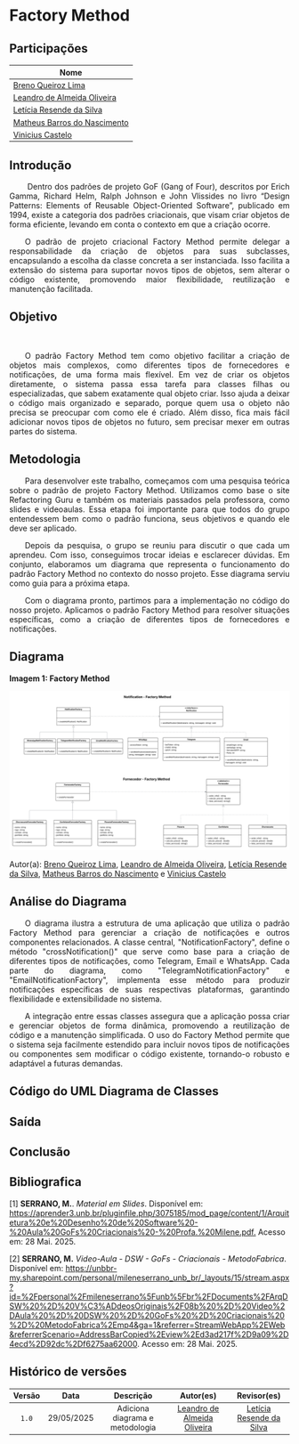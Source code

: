 # Factory Method

## Participações

| Nome                                 |
|--------------------------------------|
| [Breno Queiroz Lima](https://github.com/brenob6)|
| [Leandro de Almeida Oliveira](https://github.com/leomitx10)   |
| [Letícia Resende da Silva](https://github.com/LeticiaResende23) |
| [Matheus Barros do Nascimento](https://github.com/Ninja-Haiyai) |
| [Vinicius Castelo](https://github.com/Vini47) |

## Introdução

<p align="justify"> &emsp;&emsp; Dentro dos padrões de projeto GoF (Gang of Four), descritos por Erich Gamma, Richard Helm, Ralph Johnson e John Vlissides no livro “Design Patterns: Elements of Reusable Object-Oriented Software”, publicado em 1994, existe a categoria dos padrões criacionais, que visam criar objetos de forma eficiente, levando em conta o contexto em que a criação ocorre.</p>

<p align="justify"> &emsp;&emsp;O padrão de projeto criacional Factory Method permite delegar a responsabilidade da criação de objetos para suas subclasses, encapsulando a escolha da classe concreta a ser instanciada. Isso facilita a extensão do sistema para suportar novos tipos de objetos, sem alterar o código existente, promovendo maior flexibilidade, reutilização e manutenção facilitada.</p>

## Objetivo

<p align="justify"> &emsp;&emsp; <p align="justify"> &emsp;&emsp;O padrão Factory Method tem como objetivo facilitar a criação de objetos mais complexos, como diferentes tipos de fornecedores e notificações, de uma forma mais flexível. Em vez de criar os objetos diretamente, o sistema passa essa tarefa para classes filhas ou especializadas, que sabem exatamente qual objeto criar. Isso ajuda a deixar o código mais organizado e separado, porque quem usa o objeto não precisa se preocupar com como ele é criado. Além disso, fica mais fácil adicionar novos tipos de objetos no futuro, sem precisar mexer em outras partes do sistema.</p>

## Metodologia

<p align="justify">&emsp;&emsp;Para desenvolver este trabalho, começamos com uma pesquisa teórica sobre o padrão de projeto Factory Method. Utilizamos como base o site Refactoring Guru e também os materiais passados pela professora, como slides e videoaulas. Essa etapa foi importante para que todos do grupo entendessem bem como o padrão funciona, seus objetivos e quando ele deve ser aplicado.</p> 
<p align="justify">&emsp;&emsp;Depois da pesquisa, o grupo se reuniu para discutir o que cada um aprendeu. Com isso, conseguimos trocar ideias e esclarecer dúvidas. Em conjunto, elaboramos um diagrama que representa o funcionamento do padrão Factory Method no contexto do nosso projeto. Esse diagrama serviu como guia para a próxima etapa.</p> 
<p align="justify">&emsp;&emsp;Com o diagrama pronto, partimos para a implementação no código do nosso projeto. Aplicamos o padrão Factory Method para resolver situações específicas, como a criação de diferentes tipos de fornecedores e notificações.</p>

## Diagrama

<b>Imagem 1: Factory Method</b>

![alt text](factory_method.png)

Autor(a): 
<a href="https://github.com/brenob6" target="_blank">Breno Queiroz Lima</a>, 
<a href="https://github.com/leomitx10" target="_blank">Leandro de Almeida Oliveira</a>, 
<a href="https://github.com/LeticiaResende23" target="_blank">Letícia Resende da Silva</a>, 
<a href="https://github.com/Ninja-Haiyai" target="_blank">Matheus Barros do Nascimento</a> e 
<a href="https://github.com/Vini47" target="_blank">Vinicius Castelo</a>

## Análise do Diagrama

<p align="justify">&emsp;&emsp;O diagrama ilustra a estrutura de uma aplicação que utiliza o padrão Factory Method para gerenciar a criação de notificações e outros componentes relacionados. A classe central, "NotificationFactory", define o método "crossNotification()" que serve como base para a criação de diferentes tipos de notificações, como Telegram, Email e WhatsApp. Cada parte do diagrama, como "TelegramNotificationFactory" e "EmailNotificationFactory", implementa esse método para produzir notificações específicas de suas respectivas plataformas, garantindo flexibilidade e extensibilidade no sistema.</p>

<p align="justify">&emsp;&emsp;A integração entre essas classes assegura que a aplicação possa criar e gerenciar objetos de forma dinâmica, promovendo a reutilização de código e a manutenção simplificada. O uso do Factory Method permite que o sistema seja facilmente estendido para incluir novos tipos de notificações ou componentes sem modificar o código existente, tornando-o robusto e adaptável a futuras demandas.</p>


## Código do UML Diagrama de Classes


## Saída


## Conclusão


## Bibliografica

[1] **SERRANO, M.**. *Material em Slides*. Disponível em: <https://aprender3.unb.br/pluginfile.php/3075185/mod_page/content/1/Arquitetura%20e%20Desenho%20de%20Software%20-%20Aula%20GoFs%20Criacionais%20-%20Profa.%20Milene.pdf.>  Acesso em: 28 Mai. 2025.

[2] **SERRANO, M.** *Video-Aula - DSW - GoFs - Criacionais - MetodoFabrica*. Disponível em: <https://unbbr-my.sharepoint.com/personal/mileneserrano_unb_br/_layouts/15/stream.aspx?id=%2Fpersonal%2Fmileneserrano%5Funb%5Fbr%2FDocuments%2FArqDSW%20%2D%20V%C3%ADdeosOriginais%2F08b%20%2D%20Video%2DAula%20%2D%20DSW%20%2D%20GoFs%20%2D%20Criacionais%20%2D%20MetodoFabrica%2Emp4&ga=1&referrer=StreamWebApp%2EWeb&referrerScenario=AddressBarCopied%2Eview%2Ed3ad217f%2D9a09%2D4ecd%2D92dc%2Df6275aa62000>. Acesso em: 28 Mai. 2025.


## Histórico de versões

| Versão |    Data    |                       Descrição                       |                       Autor(es)                        |                      Revisor(es)                       |
| :----: | :--------: | :---------------------------------------------------: | :----------------------------------------------------: | :----------------------------------------------------: |
| `1.0`  | 29/05/2025 | Adiciona diagrama e metodologia | [Leandro de Almeida Oliveira](https://github.com/leomitx10) |  [Letícia Resende da Silva](https://github.com/LeticiaResende23)  |